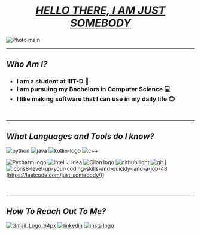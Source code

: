 <H1><center><b><i><u> HELLO THERE, I AM JUST SOMEBODY  </u></i></b></center></H1>

![Photo main](https://github.com/Asher-Ul-Haque/Asher-Ul-Haque/assets/147892995/b4d80a81-4c39-4e6b-b0ec-027cae0b289b)

***

<H2><b><i> Who Am I?</i></b></H2>

<H3>
  
* I am a student at IIIT-D 📖
* I am pursuing my Bachelors in Computer Science 💻
* I like making software that I can use in my daily life 😊
</H3>
<br>

***

<H2><b><i> What Languages and Tools do I know?</i></b></H2>

![python](https://github.com/Asher-Ul-Haque/Asher-Ul-Haque/assets/147892995/645ccc45-c3e6-4091-a153-7ae5ffc5d0da)  ![java](https://github.com/Asher-Ul-Haque/Asher-Ul-Haque/assets/147892995/81477585-9dd3-48de-bc11-8c7dc7f29e84)   ![kotlin-logo](https://github.com/Asher-Ul-Haque/Asher-Ul-Haque/assets/147892995/7fcbd4d2-87c3-4dfe-ae62-c1dc3beaf270)
![c++](https://github.com/Asher-Ul-Haque/Asher-Ul-Haque/assets/147892995/b3a0164a-ac3a-4e3d-a698-3f8d3c2726fa)


![Pycharm logo](https://github.com/Asher-Ul-Haque/Asher-Ul-Haque/assets/147892995/04715142-ec64-477b-914f-9346030aa0c4)
![IntelliJ Idea](https://github.com/Asher-Ul-Haque/Asher-Ul-Haque/assets/147892995/dc1eaedc-8123-47fb-af32-1ac8a1a18b7c)
![Clion logo](https://github.com/Asher-Ul-Haque/Asher-Ul-Haque/assets/147892995/c84f3526-0f17-483b-94ef-570a55ba0598)
![github light](https://github.com/Asher-Ul-Haque/Asher-Ul-Haque/assets/147892995/c41cdc53-38da-41be-aca5-536a6d7038b0#gh-dark-mode-only)
![git](https://github.com/Asher-Ul-Haque/Asher-Ul-Haque/assets/147892995/3a083d33-cb54-4617-be3e-5ba7f3a5c747)
[![icons8-level-up-your-coding-skills-and-quickly-land-a-job-48](https://github.com/Asher-Ul-Haque/Asher-Ul-Haque/assets/147892995/22b7bea1-7138-4638-ba99-472252a9f27d)(https://leetcode.com/just_somebody/)]


<br>

***

<H2><b><i> How To Reach Out To Me?</i></b></H2>

[![Gmail_Logo_64px](https://github.com/Asher-Ul-Haque/Asher-Ul-Haque/assets/147892995/4f0b760d-bccc-4872-90cc-d3b08e4afa09)](mailto:contactasher.u.haque@gmail.com)
[![linkedin](https://github.com/Asher-Ul-Haque/Asher-Ul-Haque/assets/147892995/e8275da3-efee-4f25-9847-2a8342ff3022)](https://www.linkedin.com/in/asher-u-haque-53629a284)
[![insta logo](https://github.com/Asher-Ul-Haque/Asher-Ul-Haque/assets/147892995/3d9e3fe7-153f-46d1-bb0d-b53da5d1906c)](https://www.instagram.com/just_somebody_somewhere/)






